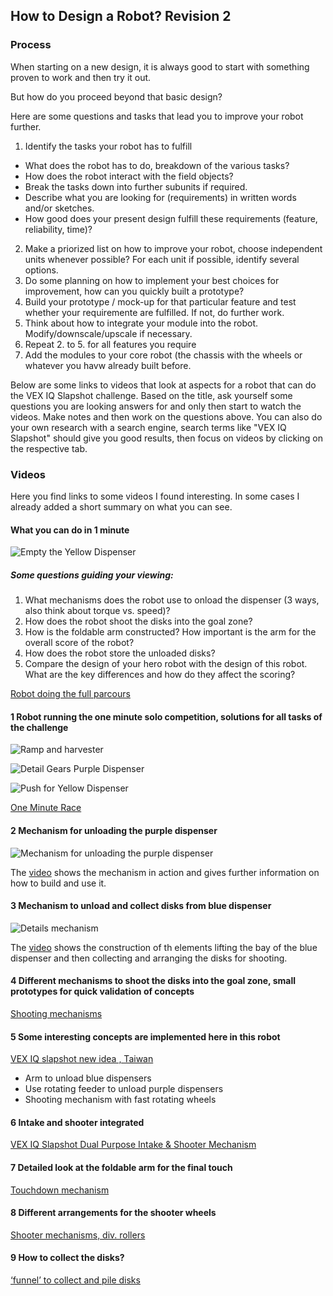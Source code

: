 ## How to Design a Robot? Revision 2

### Process
When starting on a new design, it is always good to start with something proven to work and then try it out. 

But how do you proceed beyond that basic design?

Here are some questions and tasks that lead you to improve your robot further.

1. Identify the tasks your robot has to fulfill 
  - What does the robot has to do, breakdown of the various tasks?
  - How does the robot interact with the field objects? 
  - Break the tasks down into further subunits if required. 
  - Describe what you are looking for (requirements) in written words and/or sketches.
  - How good does your present design fulfill these requirements (feature, reliability, 
time)?
2. Make a priorized list on how to improve your robot, choose independent units whenever possible? For each unit if possible, identify several options.
3. Do some planning on how to implement your best choices for improvement, how can you quickly built a prototype?
4. Build your prototype / mock-up for that particular feature and test whether your requiremente are fulfilled. If not, do further work.
5. Think about how to integrate your module into the robot. Modify/downscale/upscale if necessary.
6. Repeat 2. to 5. for all features you require
7. Add the modules to your core robot (the chassis with the wheels or whatever you havw already built before.

Below are some links to videos that look at aspects for a robot that can do the VEX IQ Slapshot challenge. Based on the title, ask yourself some
questions you are looking answers for and only then start to watch the videos. Make notes and then work on the questions above. You can also do your own research with a search engine, search terms like "VEX IQ Slapshot" should give you good results, then focus on videos by clicking on the respective tab.


### Videos

Here you find links to some videos I found interesting. In some cases I already added a short summary on what you can see.

#### What you can do in 1 minute

![Empty the Yellow Dispenser](/assets/221208-Slapshot-Yellow-Dispenser.png)

##### Some questions guiding your viewing:
1. What mechanisms does the robot use to onload the dispenser (3 ways, also think about torque vs. speed)?
2. How does the robot shoot the disks into the goal zone?
3. How is the foldable arm constructed? How important is the arm for the overall score of the robot?
4. How does the robot store the unloaded disks?
5. Compare the design of your hero robot with the design of this robot. What are the key differences and how do they affect the scoring?

[Robot doing the full parcours](https://youtu.be/6iC4Mk1JVLk)


#### 1 Robot running the one minute solo competition, solutions for all tasks of the challenge

![Ramp and harvester](/assets/230104_Ramp_And_Harvester1.png)

![Detail Gears Purple Dispenser](/assets/230105_Detail_Gears_Purple_Dispenser.png)

![Push for Yellow Dispenser](/assets/230105_Push_for_Yellow_Dispenser.png)

[One Minute Race](https://youtu.be/TFcw7fHoskI)



#### 2 Mechanism for unloading the purple dispenser

![Mechanism for unloading the purple dispenser](/assets/230104_Unload_Purple_Dispenser.png)

The [video](https://youtu.be/ZX4hUZ3rMkY) shows the mechanism in action and gives further information on how to build and use it.


#### 3 Mechanism to unload and collect disks from blue dispenser

![Details mechanism](/assets/230104_Blue_Dispenser_Mechanism11.png)

The [video](https://youtube.com/shorts/xxmzv5rTl_M?feature=share) shows the construction of th elements lifting the bay of the blue dispenser and then collecting and arranging the disks for shooting.

#### 4 Different mechanisms to shoot the disks into the goal zone, small prototypes for quick validation of concepts

[Shooting mechanisms](https://youtu.be/-InRgi0V-QA)


#### 5 Some interesting concepts are implemented here in this robot

[VEX IQ slapshot new idea , Taiwan](https://youtu.be/ejnyE8S7IQk)
- Arm to unload blue dispensers
- Use rotating feeder to unload purple dispensers
- Shooting mechanism with fast rotating wheels

#### 6 Intake and shooter integrated

[VEX IQ Slapshot Dual Purpose Intake & Shooter Mechanism](https://youtu.be/1LOgFoZXZL0)


#### 7 Detailed look at the foldable arm for the final touch

[Touchdown mechanism](https://youtu.be/7Pnu3Zpb3Lw)


#### 8 Different arrangements for the shooter wheels

[Shooter mechanisms, div. rollers](https://youtu.be/pi5CjlOsS8Q)


#### 9 How to collect the disks?

[‘funnel’ to collect and pile disks](https://youtu.be/YpifdtbLjm8)

